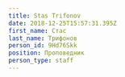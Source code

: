 ```yaml
---
title: Stas Trifonov
date: 2018-12-25T15:57:31.395Z
first_name: Стас
last_name: Трифонов
person_id: 9Hd76Skk
position: Проповедник
person_type: staff
---
```


